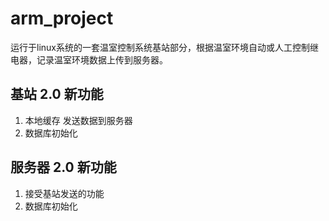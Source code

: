 # arm_project

运行于linux系统的一套温室控制系统基站部分，根据温室环境自动或人工控制继电器，记录温室环境数据上传到服务器。

## 基站 2.0 新功能
1. 本地缓存 发送数据到服务器
2. 数据库初始化

## 服务器 2.0 新功能
1. 接受基站发送的功能
2. 数据库初始化